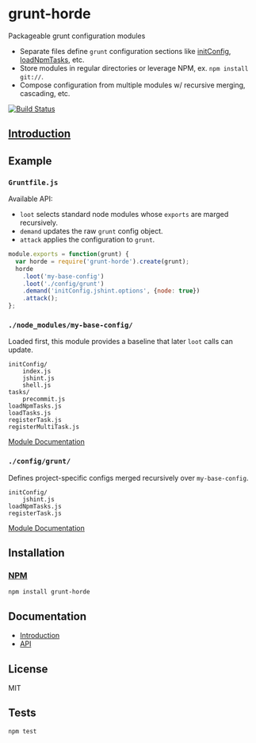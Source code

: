 # grunt-horde

Packageable grunt configuration modules

- Separate files define `grunt` configuration sections like [initConfig](http://gruntjs.com/api/grunt#grunt.initconfig), [loadNpmTasks](http://gruntjs.com/api/grunt#grunt.loadnpmtasks), etc.
- Store modules in regular directories or leverage NPM, ex. `npm install git://`.
- Compose configuration from multiple modules w/ recursive merging, cascading, etc.

[![Build Status](https://travis-ci.org/codeactual/grunt-horde.png)](https://travis-ci.org/codeactual/grunt-horde)

## [Introduction](http://codeactual.github.io/06/02/2013/introducing-grunt-horde.html)

## Example

### `Gruntfile.js`

Available API:

- `loot` selects standard node modules whose `exports` are marged recursively.
- `demand` updates the raw `grunt` config object.
- `attack` applies the configuration to `grunt`.

```js
module.exports = function(grunt) {
  var horde = require('grunt-horde').create(grunt);
  horde
    .loot('my-base-config')
    .loot('./config/grunt')
    .demand('initConfig.jshint.options', {node: true})
    .attack();
};
```

### `./node_modules/my-base-config/`

Loaded first, this module provides a baseline that later `loot` calls can update.

    initConfig/
        index.js
        jshint.js
        shell.js
    tasks/
        precommit.js
    loadNpmTasks.js
    loadTasks.js
    registerTask.js
    registerMultiTask.js

[Module Documentation](docs/modules.md)

### `./config/grunt/`

Defines project-specific configs merged recursively over `my-base-config`.

    initConfig/
        jshint.js
    loadNpmTasks.js
    registerTask.js

[Module Documentation](docs/modules.md)

## Installation

### [NPM](https://npmjs.org/package/grunt-horde)

    npm install grunt-horde

## Documentation

- [Introduction](http://codeactual.github.io/06/02/2013/introducing-grunt-horde.html)
- [API](docs/GruntHorde.md)

## License

  MIT

## Tests

    npm test
